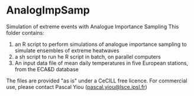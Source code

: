 # AnalogImpSamp
Simulation of extreme events with Analogue Importance Sampling
This folder contains:
1. an R script to perform simulations of analogue importance sampling to simulate ensembles of extreme heatwaves
2. a sh script to run he R script in batch, on parallel computers
3. An input data file of mean daily temperatures in five European stations, from the ECA&D database

The files are provided "as is" under a CeCILL free licence. For commercial use, please contact Pascal Yiou (pascal.yiou@lsce.ipsl.fr)
